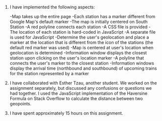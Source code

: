 1.	I have implemented the following aspects:

	-Map takes up the entire page
	-Each station has a marker different from Google Map's default marker
	-The map is initially centered on South Station
	-A red polyline connects each station
	-A CSS file is provided
	-The location of each station is hard-coded in JavaScript
	-A separate file is used for JavaScript
	-Determine the user's geolocation and place a marker at the location that
	 is different from the icon of the stations (the default red marker was 
	 used)
	-Map is centered at user's location when geolocation is determined
	-Information window displays the closest station upon clicking on the
	 user's location marker
	-A polyline that connects the user's marker to the closest station
	-Information windows display the arrival time (northbound and southbound)
	 of upcoming trains for the station represented by a marker

2.	I have collaborated with Esther Tzau, another student. We worked on the 
	assignment separately, but discussed any confusions or questions we had 
	together. I used the JavaScript implementation of the Haversine Formula on
	Stack Overflow to calculate the distance between two geopoints.

3.	I have spent approximately 15 hours on this assignment.
